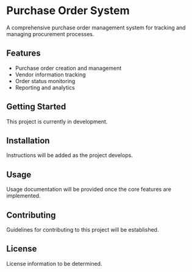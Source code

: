 # Purchase Order System

A comprehensive purchase order management system for tracking and managing procurement processes.

## Features

- Purchase order creation and management
- Vendor information tracking
- Order status monitoring
- Reporting and analytics

## Getting Started

This project is currently in development.

## Installation

Instructions will be added as the project develops.

## Usage

Usage documentation will be provided once the core features are implemented.

## Contributing

Guidelines for contributing to this project will be established.

## License

License information to be determined.